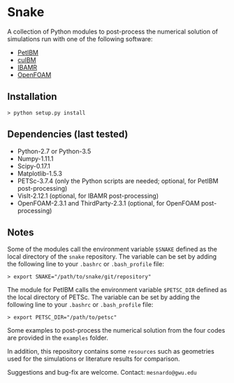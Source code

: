 # Snake

A collection of Python modules to post-process the numerical solution
of simulations run with one of the following software:
* [PetIBM](https://github.com/barbagroup/PetIBM)
* [cuIBM](https://github.com/barbaGroup/cuIBM)
* [IBAMR](https://github.com/IBAMR/IBAMR)
* [OpenFOAM](www.openfoam.com)

## Installation

    > python setup.py install

## Dependencies (last tested)

* Python-2.7 or Python-3.5
* Numpy-1.11.1
* Scipy-0.17.1
* Matplotlib-1.5.3
* PETSc-3.7.4 (only the Python scripts are needed; optional, for PetIBM post-processing)
* VisIt-2.12.1 (optional, for IBAMR post-processing)
* OpenFOAM-2.3.1 and ThirdParty-2.3.1 (optional, for OpenFOAM post-processing)

## Notes

Some of the modules call the environment variable `$SNAKE` defined as the local directory of the `snake` repository.
The variable can be set by adding the following line to your `.bashrc` 
or `.bash_profile` file:

    > export SNAKE="/path/to/snake/git/repository"

The module for PetIBM calls the environment variable `$PETSC_DIR` defined as the local directory of PETSc.
The variable can be set by adding the following line to your `.bashrc` 
or `.bash_profile` file:

    > export PETSC_DIR="/path/to/petsc"


Some examples to post-process the numerical solution from the four codes are provided in the `examples` folder.

In addition, this repository contains some `resources` such as geometries used 
for the simulations or literature results for comparison.

Suggestions and bug-fix are welcome.
Contact: `mesnardo@gwu.edu`
